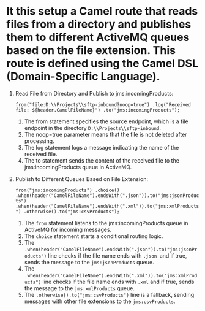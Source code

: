 It this setup a Camel route that reads files from a directory and publishes them to different ActiveMQ queues based on the file extension. This route is defined using the Camel DSL (Domain-Specific Language).
===============================================================================================================================================================================================================
1. Read File from Directory and Publish to jms:incomingProducts:

    `from("file:D:\\Projects\\sftp-inbound?noop=true")
    .log("Received file: ${header.CamelFileName}")
    .to("jms:incomingProducts");`

   1. The from statement specifies the source endpoint, which is a file endpoint in the directory `D:\\Projects\\sftp-inbound`.
   2. The noop=true parameter means that the file is not deleted after processing.
   3. The log statement logs a message indicating the name of the received file.
   4. The to statement sends the content of the received file to the jms:incomingProducts queue in ActiveMQ.

2.  Publish to Different Queues Based on File Extension: 

    `from("jms:incomingProducts")
       .choice()
       .when(header("CamelFileName").endsWith(".json")).to("jms:jsonProducts")
       .when(header("CamelFileName").endsWith(".xml")).to("jms:xmlProducts")
       .otherwise().to("jms:csvProducts");`
    1. The `from` statement listens to the jms:incomingProducts queue in ActiveMQ for incoming messages.
    2. The `choice` statement starts a conditional routing logic.
    3. The `.when(header("CamelFileName").endsWith(".json")).to("jms:jsonProducts")` line checks if the file name ends with `.json `and if true, sends the message to the `jms:jsonProducts` queue.
    4. The `.when(header("CamelFileName").endsWith(".xml")).to("jms:xmlProducts")` line checks if the file name ends with `.xml` and if true, sends the message to the `jms:xmlProducts` queue.
    5. The `.otherwise().to("jms:csvProducts")` line is a fallback, sending messages with other file extensions to the `jms:csvProducts`.